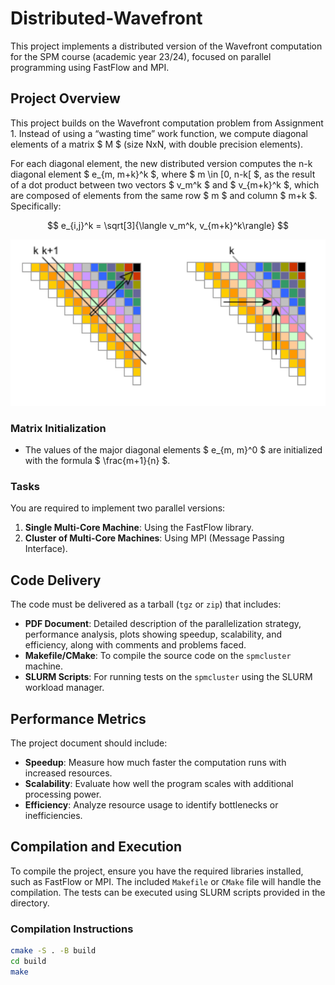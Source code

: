# Distributed-Wavefront

This project implements a distributed version of the Wavefront computation for the SPM course (academic year 23/24), focused on parallel programming using FastFlow and MPI.

## Project Overview

This project builds on the Wavefront computation problem from Assignment 1. Instead of using a “wasting time” work function, we compute diagonal elements of a matrix $ M $ (size NxN, with double precision elements).

For each diagonal element, the new distributed version computes the n-k diagonal element $ e_{m, m+k}^k $, where $ m \in [0, n-k[ $, as the result of a dot product between two vectors $ v_m^k $ and $ v_{m+k}^k $, which are composed of elements from the same row $ m $ and column $ m+k $. Specifically:

$$
e_{i,j}^k = \sqrt[3]{\langle v_m^k, v_{m+k}^k\rangle}
$$

<img alt="Distributed wavefront" src="wavefront.png"/>

### Matrix Initialization

- The values of the major diagonal elements $ e_{m, m}^0 $ are initialized with the formula $ \frac{m+1}{n} $.

### Tasks

You are required to implement two parallel versions:
1. **Single Multi-Core Machine**: Using the FastFlow library.
2. **Cluster of Multi-Core Machines**: Using MPI (Message Passing Interface).

## Code Delivery

The code must be delivered as a tarball (`tgz` or `zip`) that includes:
- **PDF Document**: Detailed description of the parallelization strategy, performance analysis, plots showing speedup, scalability, and efficiency, along with comments and problems faced.
- **Makefile/CMake**: To compile the source code on the `spmcluster` machine.
- **SLURM Scripts**: For running tests on the `spmcluster` using the SLURM workload manager.

## Performance Metrics

The project document should include:
- **Speedup**: Measure how much faster the computation runs with increased resources.
- **Scalability**: Evaluate how well the program scales with additional processing power.
- **Efficiency**: Analyze resource usage to identify bottlenecks or inefficiencies.

## Compilation and Execution

To compile the project, ensure you have the required libraries installed, such as FastFlow or MPI. The included `Makefile` or `CMake` file will handle the compilation. The tests can be executed using SLURM scripts provided in the directory.

### Compilation Instructions

```bash
cmake -S . -B build
cd build
make
